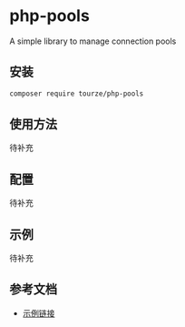 # php-pools

A simple library to manage connection pools

## 安装

```bash
composer require tourze/php-pools
```

## 使用方法

待补充

## 配置

待补充

## 示例

待补充

## 参考文档

- [示例链接](https://example.com)
